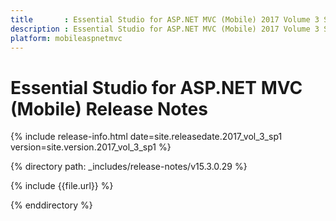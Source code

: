 ```yaml
---
title       : Essential Studio for ASP.NET MVC (Mobile) 2017 Volume 3 Service Pack 1 Release Notes
description : Essential Studio for ASP.NET MVC (Mobile) 2017 Volume 3 Service Pack 1 Release Notes
platform: mobileaspnetmvc
---
```


# Essential Studio for ASP.NET MVC (Mobile) Release Notes

{% include release-info.html date=site.releasedate.2017_vol_3_sp1 version=site.version.2017_vol_3_sp1 %} 

{% directory path: _includes/release-notes/v15.3.0.29 %}

{% include {{file.url}} %}

{% enddirectory %}